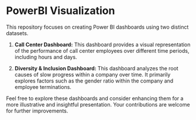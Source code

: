 # PowerBI Visualization

This repository focuses on creating Power BI dashboards using two distinct datasets.

1) **Call Center Dashboard:** This dashboard provides a visual representation of the performance of call center employees over different time periods, including hours and days.

2) **Diversity & Inclusion Dashboard:** This dashboard analyzes the root causes of slow progress within a company over time. It primarily explores factors such as the gender ratio within the company and employee terminations.

Feel free to explore these dashboards and consider enhancing them for a more illustrative and insightful presentation. Your contributions are welcome for further improvements. 
